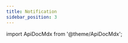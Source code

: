 ```yaml
---
title: Notification
sidebar_position: 3
---
```


import ApiDocMdx from '@theme/ApiDocMdx';

<ApiDocMdx id="notification-api" />
